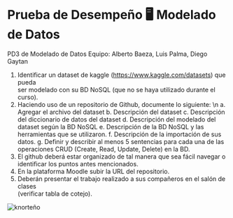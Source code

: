 # Prueba de Desempeño 🖥️ Modelado de Datos


PD3 de Modelado de Datos
Equipo: Alberto Baeza, Luis Palma, Diego Gaytan

1. Identificar un	dataset	de	kaggle	(https://www.kaggle.com/datasets)	que	pueda	
ser	modelado	con	su	BD	NoSQL (que	no	se	haya	utilizado	durante	el	curso).
2. Haciendo	uso	de	un	repositorio	de	Github,	documente	lo	siguiente:
  \n a. Agregar el	archivo	del	dataset
  b. Descripción	del	dataset
  c. Descripción	del	diccionario	de	datos	del	dataset
  d. Descripción	del	modelado	del	dataset	según	la	BD	NoSQL
  e. Descripción	de	la	BD	NoSQL	y	las	herramientas	que	se	utilizaron.
  f. Descripción	de	la	importación	de	sus	datos.
  g. Definir	 y	 describir	 al	 menos	 5	 sentencias	 para	 cada	 una	 de	 las	
    operaciones	CRUD (Create,	Read,	Update,	Delete) en	la	BD.	
3. El	 github deberá	 estar	 organizado	 de	 tal	 manera	 que	 sea	 fácil	 navegar	 o	
identificar	los	puntos	antes	mencionados.
4. En	la	plataforma	Moodle	subir	la	URL	del	repositorio.
5. Deberán	presentar	el	trabajo	realizado	a	sus	compañeros	en	el	salón	de	clases	
(verificar	tabla	de cotejo).

![knorteño](https://github.com/DGSENZEN/ProyectoDatos/assets/148842609/a593ceb2-5f24-4ad9-ac77-3cb49a7f3191)

